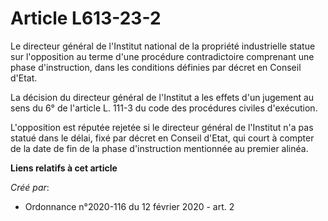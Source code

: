 # Article L613-23-2

Le directeur général de l'Institut national de la propriété industrielle statue sur l'opposition au terme d'une procédure
contradictoire comprenant une phase d'instruction, dans les conditions définies par décret en Conseil d'Etat.

La décision du directeur général de l'Institut a les effets d'un jugement au sens du 6° de l'article L. 111-3 du code des
procédures civiles d'exécution.

L'opposition est réputée rejetée si le directeur général de l'Institut n'a pas statué dans le délai, fixé par décret en
Conseil d'Etat, qui court à compter de la date de fin de la phase d'instruction mentionnée au premier alinéa.

**Liens relatifs à cet article**

_Créé par_:

  - Ordonnance n°2020-116 du 12 février 2020 - art. 2

